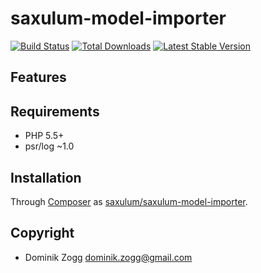 saxulum-model-importer
======================

[![Build Status](https://api.travis-ci.org/saxulum/saxulum-model-importer.png?branch=master)](https://travis-ci.org/saxulum/saxulum-model-importer)
[![Total Downloads](https://poser.pugx.org/saxulum/saxulum-model-importer/downloads.png)](https://packagist.org/packages/saxulum/saxulum-model-importer)
[![Latest Stable Version](https://poser.pugx.org/saxulum/saxulum-model-importer/v/stable.png)](https://packagist.org/packages/saxulum/saxulum-model-importer)

Features
--------


Requirements
------------

 * PHP 5.5+
 * psr/log ~1.0

Installation
------------

Through [Composer](http://getcomposer.org) as [saxulum/saxulum-model-importer][1].

Copyright
---------
* Dominik Zogg <dominik.zogg@gmail.com>

[1]: https://packagist.org/packages/saxulum/saxulum-model-importer
